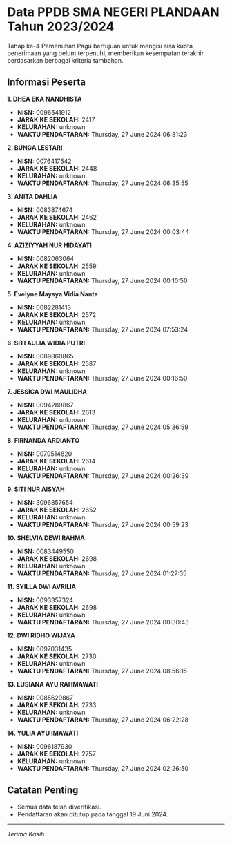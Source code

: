 # Data PPDB SMA NEGERI PLANDAAN Tahun 2023/2024
Tahap ke-4 Pemenuhan Pagu bertujuan untuk mengisi sisa kuota penerimaan yang belum terpenuhi, memberikan kesempatan terakhir berdasarkan berbagai kriteria tambahan.

## Informasi Peserta 
**1. DHEA EKA NANDHISTA**
- **NISN:** 0096541912
- **JARAK KE SEKOLAH:** 2417
- **KELURAHAN:** unknown
- **WAKTU PENDAFTARAN:** Thursday, 27 June 2024 06:31:23

**2. BUNGA LESTARI**
- **NISN:** 0076417542
- **JARAK KE SEKOLAH:** 2448
- **KELURAHAN:** unknown
- **WAKTU PENDAFTARAN:** Thursday, 27 June 2024 06:35:55

**3. ANITA DAHLIA**
- **NISN:** 0083874674
- **JARAK KE SEKOLAH:** 2462
- **KELURAHAN:** unknown
- **WAKTU PENDAFTARAN:** Thursday, 27 June 2024 00:03:44

**4. AZIZIYYAH NUR HIDAYATI**
- **NISN:** 0082063064
- **JARAK KE SEKOLAH:** 2559
- **KELURAHAN:** unknown
- **WAKTU PENDAFTARAN:** Thursday, 27 June 2024 00:10:50

**5. Evelyne Maysya Vidia Nanta**
- **NISN:** 0082281413
- **JARAK KE SEKOLAH:** 2572
- **KELURAHAN:** unknown
- **WAKTU PENDAFTARAN:** Thursday, 27 June 2024 07:53:24

**6. SITI AULIA WIDIA PUTRI**
- **NISN:** 0089860865
- **JARAK KE SEKOLAH:** 2587
- **KELURAHAN:** unknown
- **WAKTU PENDAFTARAN:** Thursday, 27 June 2024 00:16:50

**7. JESSICA DWI MAULIDHA**
- **NISN:** 0094289867
- **JARAK KE SEKOLAH:** 2613
- **KELURAHAN:** unknown
- **WAKTU PENDAFTARAN:** Thursday, 27 June 2024 05:36:59

**8. FIRNANDA ARDIANTO**
- **NISN:** 0079514820
- **JARAK KE SEKOLAH:** 2614
- **KELURAHAN:** unknown
- **WAKTU PENDAFTARAN:** Thursday, 27 June 2024 00:26:39

**9. SITI NUR AISYAH**
- **NISN:** 3096857654
- **JARAK KE SEKOLAH:** 2652
- **KELURAHAN:** unknown
- **WAKTU PENDAFTARAN:** Thursday, 27 June 2024 00:59:23

**10. SHELVIA DEWI RAHMA**
- **NISN:** 0083449550
- **JARAK KE SEKOLAH:** 2698
- **KELURAHAN:** unknown
- **WAKTU PENDAFTARAN:** Thursday, 27 June 2024 01:27:35

**11. SYILLA DWI AVRILIA**
- **NISN:** 0093357324
- **JARAK KE SEKOLAH:** 2698
- **KELURAHAN:** unknown
- **WAKTU PENDAFTARAN:** Thursday, 27 June 2024 00:30:43

**12. DWI RIDHO WIJAYA**
- **NISN:** 0097031435
- **JARAK KE SEKOLAH:** 2730
- **KELURAHAN:** unknown
- **WAKTU PENDAFTARAN:** Thursday, 27 June 2024 08:56:15

**13. LUSIANA AYU RAHMAWATI**
- **NISN:** 0085629867
- **JARAK KE SEKOLAH:** 2733
- **KELURAHAN:** unknown
- **WAKTU PENDAFTARAN:** Thursday, 27 June 2024 06:22:28

**14. YULIA AYU IMAWATI**
- **NISN:** 0096187930
- **JARAK KE SEKOLAH:** 2757
- **KELURAHAN:** unknown
- **WAKTU PENDAFTARAN:** Thursday, 27 June 2024 02:26:50

## Catatan Penting

- Semua data telah diverifikasi.
- Pendaftaran akan ditutup pada tanggal 19 Juni 2024.
---
_Terima Kasih_